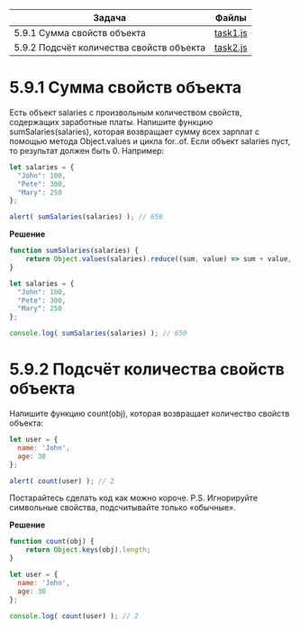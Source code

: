 | Задача | Файлы |
| --- | --- |
| 5.9.1 Сумма свойств объекта | [task1.js](task1.js) |
| 5.9.2 Подсчёт количества свойств объекта | [task2.js](task2.js) |

# 5.9.1 Сумма свойств объекта
Есть объект salaries с произвольным количеством свойств, содержащих заработные платы.
Напишите функцию sumSalaries(salaries), которая возвращает сумму всех зарплат с помощью метода Object.values и цикла for..of.
Если объект salaries пуст, то результат должен быть 0.
Например:
```javascript
let salaries = {
  "John": 100,
  "Pete": 300,
  "Mary": 250
};

alert( sumSalaries(salaries) ); // 650
```

**Решение**
```javascript
function sumSalaries(salaries) {
    return Object.values(salaries).reduce((sum, value) => sum + value, 0);
}

let salaries = {
  "John": 100,
  "Pete": 300,
  "Mary": 250
};

console.log( sumSalaries(salaries) ); // 650
```

# 5.9.2 Подсчёт количества свойств объекта
Напишите функцию count(obj), которая возвращает количество свойств объекта:
```javascript
let user = {
  name: 'John',
  age: 30
};

alert( count(user) ); // 2
```
Постарайтесь сделать код как можно короче.
P.S. Игнорируйте символьные свойства, подсчитывайте только «обычные».

**Решение**
```javascript
function count(obj) {
    return Object.keys(obj).length;
}

let user = {
  name: 'John',
  age: 30
};

console.log( count(user) ); // 2
```

